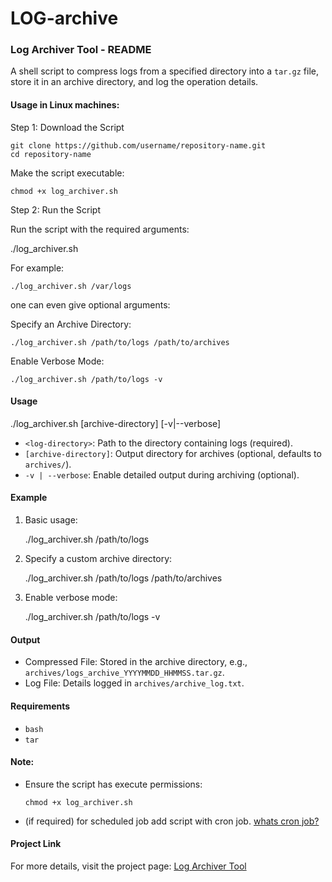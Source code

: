 # LOG-archive
### Log Archiver Tool - README

A shell script to compress logs from a specified directory into a `tar.gz` file, store it in an archive directory, and log the operation details.

#### Usage in Linux machines:
Step 1: Download the Script

    git clone https://github.com/username/repository-name.git 
    cd repository-name

Make the script executable:

    chmod +x log_archiver.sh

Step 2: Run the Script

Run the script with the required arguments:

./log_archiver.sh <log-directory>

For example:

    ./log_archiver.sh /var/logs

one can even give optional arguments:

Specify an Archive Directory:

    ./log_archiver.sh /path/to/logs /path/to/archives

Enable Verbose Mode:

    ./log_archiver.sh /path/to/logs -v

#### Usage

./log_archiver.sh <log-directory> [archive-directory] [-v|--verbose]


- `<log-directory>`: Path to the directory containing logs (required).
- `[archive-directory]`: Output directory for archives (optional, defaults to `archives/`).
- `-v | --verbose`: Enable detailed output during archiving (optional).



#### Example
1. Basic usage:
   
   ./log_archiver.sh /path/to/logs
   
2. Specify a custom archive directory:
   
   ./log_archiver.sh /path/to/logs /path/to/archives
   
3. Enable verbose mode:
   
   ./log_archiver.sh /path/to/logs -v
   

#### Output
- Compressed File: Stored in the archive directory, e.g., `archives/logs_archive_YYYYMMDD_HHMMSS.tar.gz`.
- Log File: Details logged in `archives/archive_log.txt`.


#### Requirements
- `bash`
- `tar`

#### Note:
- Ensure the script has execute permissions:
  
      chmod +x log_archiver.sh
  
- (if required) for scheduled job add script with cron job. [whats cron job?](https://phoenixnap.com/kb/set-up-cron-job-linux)
#### Project Link

For more details, visit the project page: [Log Archiver Tool](https://roadmap.sh/projects/log-archive-tool)
